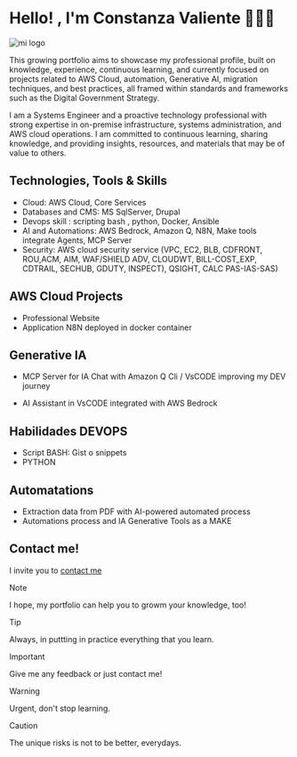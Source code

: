 # Hello! , I'm **Constanza Valiente**  👩🏻‍💻

![mi logo]( https://ocvpprofessional.cloud/wp-content/uploads/2025/07/Mysite.png)

This growing portfolio aims to showcase my professional profile, built on knowledge, experience, continuous learning, and currently focused on projects related to AWS Cloud, automation, Generative AI, migration techniques, and best practices, all framed within standards and frameworks such as the Digital Government Strategy.

I am a Systems Engineer and a proactive technology professional with strong expertise in on-premise infrastructure, systems administration, and AWS cloud operations. I am committed to continuous learning, sharing knowledge, and providing insights, resources, and materials that may be of value to others.

## **Technologies, Tools & Skills**

-	Cloud: AWS Cloud, Core Services
-	Databases and CMS: MS SqlServer, Drupal
-	Devops skill : scripting bash , python, Docker, Ansible
-	AI and Automations: AWS Bedrock, Amazon Q, N8N, Make tools integrate Agents, MCP Server
-	Security: AWS cloud security service (VPC, EC2, BLB, CDFRONT, ROU,ACM, AIM, WAF/SHIELD ADV, CLOUDWT, BILL-COST_EXP, CDTRAIL, SECHUB, GDUTY, INSPECT), QSIGHT, CALC PAS-IAS-SAS)

## AWS Cloud Projects

-	Professional Website
-	Application N8N deployed in docker container

## Generative IA

-	MCP Server for IA Chat with Amazon Q Cli / VsCODE improving my DEV journey

- AI Assistant in VsCODE integrated with AWS Bedrock

## Habilidades DEVOPS

-	Script BASH: Gist o snippets
-	PYTHON

## Automatations

- Extraction data from PDF with AI-powered automated process
- Automations process and IA Generative Tools as a MAKE
  
## Contact me!

I invite you to [contact me](https://ocvpprofessional.cloud)

> [!NOTE]
> I hope, my portfolio can help you to growm your knowledge, too!

> [!TIP]
> Always, in puttting in practice everything that you learn.

> [!IMPORTANT]
> Give me any feedback or just contact me!

> [!WARNING]
> Urgent, don't stop learning.

> [!CAUTION]
> The unique risks is not to be better, everydays.



